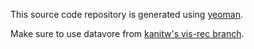 This source code repository is generated using [yeoman](http://yeoman.io).

Make sure to use datavore from [kanitw's vis-rec branch](https://github.com/kanitw/datavore/tree/vis-rec).